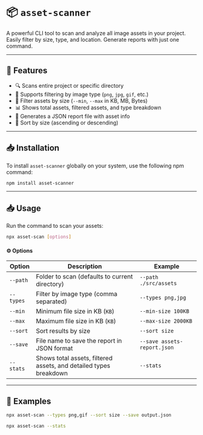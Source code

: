 # 📦 `asset-scanner`

A powerful CLI tool to scan and analyze all image assets in your project. Easily filter by size, type, and location. Generate reports with just one command.

---

## 🚀 Features

- 🔍 Scans entire project or specific directory
- 📂 Supports filtering by image type (`png`, `jpg`, `gif`, etc.)
- 📏 Filter assets by size (`--min`, `--max` in KB, MB, Bytes)
- 📊 Shows total assets, filtered assets, and type breakdown
- 📄 Generates a JSON report file with asset info
- 📌 Sort by size (ascending or descending)

---

## 📥 Installation

To install `asset-scanner` globally on your system, use the following npm command:

```bash
npm install asset-scanner
```
---
## 📥 Usage

Run the command to scan your assets:

```bash
npx asset-scan [options]
```
#### ⚙️ Options

| Option     | Description                                    | Example                       |
| ---------- | ---------------------------------------------- | ----------------------------- |
| `--path`   | Folder to scan (defaults to current directory) | `--path ./src/assets`         |
| `--types`   | Filter by image type (comma separated)         | `--types png,jpg`              |
| `--min`    | Minimum file size in KB (`KB`)        | `--min-size 100KB`                 |
| `--max`    | Maximum file size in KB (`KB`)        | `--max-size 2000KB`                   |
| `--sort`   | Sort results by size         | `--sort size`                 |
| `--save` | File name to save the report in JSON format    | `--save assets-report.json` |
| `--stats` | Shows total assets, filtered assets, and detailed types breakdown    | `--stats` |

---
## 📌 Examples

```bash
npx asset-scan --types png,gif --sort size --save output.json
```

```bash
npx asset-scan --stats
```











